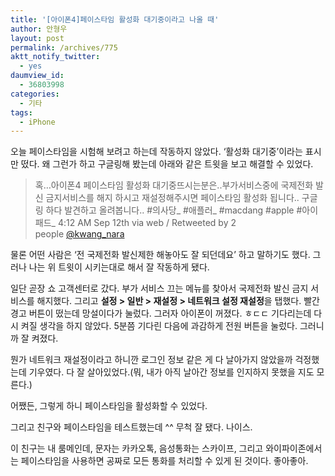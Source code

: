 ```yaml
---
title: '[아이폰4]페이스타임 활성화 대기중이라고 나올 때'
author: 안형우
layout: post
permalink: /archives/775
aktt_notify_twitter:
  - yes
daumview_id:
  - 36803998
categories:
  - 기타
tags:
  - iPhone
---
```

오늘 페이스타임을 시험해 보려고 하는데 작동하지 않았다. &#8216;활성화 대기중&#8217;이라는 표시만 떴다. 왜 그런가 하고 구글링해 봤는데 아래와 같은 트윗을 보고 해결할 수 있었다.

> 혹&#8230;아이폰4 페이스타임 활성화 대기중뜨시는분은..부가서비스중에 국제전화 발신 금지서비스를 해지 하시고 재설정해주시면 페이스타임 활성화 됩니다.. 구글링 하다 발견하고 올려봅니다.. #의사당_ #애플러_ #macdang #apple #아이패드_ 4:12 AM Sep 12th via web / Retweeted by 2 people <a href="http://twitter.com/kwang_nara" target="_blank">@kwang_nara</a>

물론 어떤 사람은 &#8216;전 국제전화 발신제한 해놓아도 잘 되던데요&#8217; 하고 말하기도 했다. 그러나 나는 위 트윗이 시키는대로 해서 잘 작동하게 됐다.

일단 곧장 쇼 고객센터로 갔다. 부가 서비스 끄는 메뉴를 찾아서 국제전화 발신 금지 서비스를 해지했다. 그리고 **설정 > 일반 > 재설정 > 네트워크 설정 재설정**을 탭했다. 빨간 경고 버튼이 떴는데 망설이다가 눌렀다. 그러자 아이폰이 꺼졌다. ㅎㄷㄷ 기다리는데 다시 켜질 생각을 하지 않았다. 5분쯤 기다린 다음에 과감하게 전원 버튼을 눌렀다. 그러니까 잘 켜졌다.

뭔가 네트워크 재설정이라고 하니깐 로그인 정보 같은 게 다 날아가지 않았을까 걱정했는데 기우였다. 다 잘 살아있었다.(뭐, 내가 아직 날아간 정보를 인지하지 못했을 지도 모른다.)

어쨌든, 그렇게 하니 페이스타임을 활성화할 수 있었다.

그리고 친구와 페이스타임을 테스트했는데 ^^ 무척 잘 됐다. 나이스.

이 친구는 내 룸메인데, 문자는 카카오톡, 음성통화는 스카이프, 그리고 와이파이존에서는 페이스타임을 사용하면 공짜로 모든 통화를 처리할 수 있게 된 것이다. 좋아좋아.